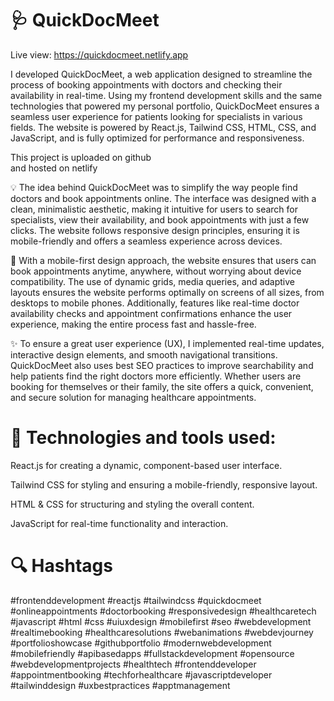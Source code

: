 # 🩺 QuickDocMeet

Live view: https://quickdocmeet.netlify.app

I developed QuickDocMeet, a web application designed to streamline the process of booking appointments with doctors and checking their availability in real-time. Using my frontend development skills and the same technologies that powered my personal portfolio, QuickDocMeet ensures a seamless user experience for patients looking for specialists in various fields. The website is powered by React.js, Tailwind CSS, HTML, CSS, and JavaScript, and is fully optimized for performance and responsiveness.

This project is uploaded on github <br />
and hosted on netlify

💡 The idea behind QuickDocMeet was to simplify the way people find doctors and book appointments online. The interface was designed with a clean, minimalistic aesthetic, making it intuitive for users to search for specialists, view their availability, and book appointments with just a few clicks. The website follows responsive design principles, ensuring it is mobile-friendly and offers a seamless experience across devices.

📱 With a mobile-first design approach, the website ensures that users can book appointments anytime, anywhere, without worrying about device compatibility. The use of dynamic grids, media queries, and adaptive layouts ensures the website performs optimally on screens of all sizes, from desktops to mobile phones. Additionally, features like real-time doctor availability checks and appointment confirmations enhance the user experience, making the entire process fast and hassle-free.

✨ To ensure a great user experience (UX), I implemented real-time updates, interactive design elements, and smooth navigational transitions. QuickDocMeet also uses best SEO practices to improve searchability and help patients find the right doctors more efficiently. Whether users are booking for themselves or their family, the site offers a quick, convenient, and secure solution for managing healthcare appointments.

# 🔧 Technologies and tools used:

React.js for creating a dynamic, component-based user interface.

Tailwind CSS for styling and ensuring a mobile-friendly, responsive layout.

HTML & CSS for structuring and styling the overall content.

JavaScript for real-time functionality and interaction.

# 🔍 Hashtags

#frontenddevelopment #reactjs #tailwindcss #quickdocmeet #onlineappointments #doctorbooking #responsivedesign #healthcaretech #javascript #html #css #uiuxdesign #mobilefirst #seo #webdevelopment #realtimebooking #healthcaresolutions #webanimations #webdevjourney #portfolioshowcase #githubportfolio #modernwebdevelopment #mobilefriendly #apibasedapps #fullstackdevelopment #opensource #webdevelopmentprojects #healthtech #frontenddeveloper #appointmentbooking #techforhealthcare #javascriptdeveloper #tailwinddesign #uxbestpractices #apptmanagement
